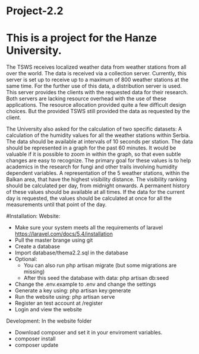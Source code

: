 # Project-2.2
# This is a project for the Hanze University.
The TSWS receives localized weather data from weather stations from all over the world. The data is received via a collection server. Currently, this server is set up to receive up to a maximum of 800 weather stations at the same time. For the further use of this data, a distribution server is used. This server provides the clients with the requested data for their research.
Both servers are lacking resource overhead with the use of these applications. The resource allocation provided quite a few difficult design choices. But the provided TSWS still provided the data as requested by the client.

The University also asked for the calculation of two specific datasets:
A calculation of the humidity values for all the weather stations within Serbia. The data should be available at intervals of 10 seconds per station. The data should be represented in a graph for the past 60 minutes. It would be valuable if it is possible to zoom in within the graph, so that even subtle changes are easy to recognize. The primary goal for these values is to help academics in the research for fungi and other trails involving humidity dependent variables.
A representation of the 5 weather stations, within the Balkan area, that have the highest visibility distance. The visibility ranking should be calculated per day, from midnight onwards. A permanent history of these values should be available at all times. If the data for the current day is requested, the values should be calculated at once for all the measurements until that point of the day.

#Installation:
Website:  
  - Make sure your system meets all the requirements of laravel https://laravel.com/docs/5.4/installation  
  - Pull the master brange using git  
  - Create a database  
  - Import database/thema2.2.sql in the database  
  - Optional:  
    - You can also run php artisan migrate (but some migrations are missing)  
    - After this seed the database with data: php artisan db:seed  
  - Change the .env.example to .env and change the settings  
  - Generate a key using: php artisan key:generate  
  - Run the website using: php artisan serve  
  - Register an test account at /register  
  - Login and view the website  

Development:
In the website folder  
  - Download composer and set it in your enviroment variables.  
  - composer install  
  - composer update

